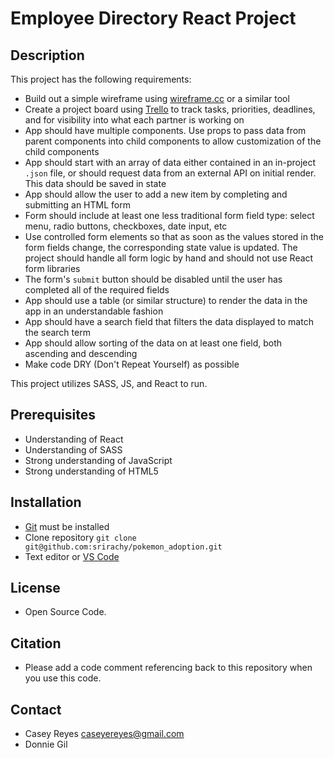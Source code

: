 # Employee Directory React Project

## Description
This project has the following requirements:
- Build out a simple wireframe using [wireframe.cc](https://wireframe.cc/tUFdgq) or a similar tool
- Create a project board using [Trello](https://trello.com/) to track tasks, priorities, deadlines, and for visibility into what each partner is working on
- App should have multiple components. Use props to pass data from parent components into child components to allow customization of the child components
- App should start with an array of data either contained in an in-project `.json` file, or should request data from an external API on initial render. This data should be saved in state
- App should allow the user to add a new item by completing and submitting an HTML form
- Form should include at least one less traditional form field type: select menu, radio buttons, checkboxes, date input, etc
- Use controlled form elements so that as soon as the values stored in the form fields change, the corresponding state value is updated. The project should handle all form logic by hand and should not use React form libraries
- The form's `submit` button should be disabled until the user has completed all of the required fields
- App should use a table (or similar structure) to render the data in the app in an understandable fashion
- App should have a search field that filters the data displayed to match the search term
- App should allow sorting of the data on at least one field, both ascending and descending
- Make code DRY (Don't Repeat Yourself) as possible 

This project utilizes SASS, JS, and React to run.

## Prerequisites
- Understanding of React
- Understanding of SASS
- Strong understanding of JavaScript
- Strong understanding of HTML5

## Installation
- [Git](https://git-scm.com/) must be installed
- Clone repository `git clone git@github.com:srirachy/pokemon_adoption.git`
- Text editor or [VS Code](https://code.visualstudio.com/)

## License
- Open Source Code.

## Citation
- Please add a code comment referencing back to this repository when you use this code.

## Contact
- Casey Reyes caseyereyes@gmail.com
- Donnie Gil 